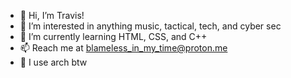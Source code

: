 - 👋 Hi, I’m Travis!
- 👀 I’m interested in anything music, tactical, tech, and cyber sec
- 🌱 I’m currently learning HTML, CSS, and C++
- 📫 Reach me at blameless_in_my_time@proton.me
- 󱙴 I use arch btw
